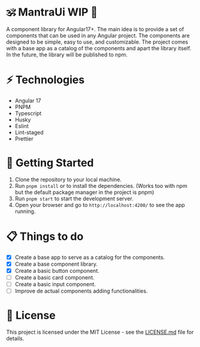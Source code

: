 # 🕉️ MantraUi WIP 🚧

A component library for Angular17+. The main idea is to provide a set of
components that can be used in any Angular project. The components are designed
to be simple, easy to use, and customizable. The project comes with a base app as a
catalog of the components and apart the library itself. In the future, the library will be
published to npm.

# ⚡️ Technologies
  
- Angular 17
- PNPM
- Typescript
- Husky
- Eslint
- Lint-staged
- Prettier

# 🚀 Getting Started

1. Clone the repository to your local machine.
2. Run `pnpm install` or  to install the dependencies. (Works too with npm but the default package manager in the project is pnpm)
3. Run `pnpm start` to start the development server.
4. Open your browser and go to `http://localhost:4200/` to see the app running.

# 📋 Things to do

- [x] Create a base app to serve as a catalog for the components.
- [x] Create a base component library.
- [x] Create a basic button component.
- [ ] Create a basic card component.
- [ ] Create a basic input component.
- [ ] Improve de actual components adding functionalities.

# 📝 License

This project is licensed under the MIT License - see the [LICENSE.md](LICENSE.md) file for details.
